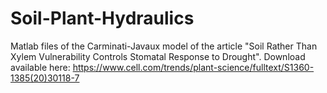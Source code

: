 # Soil-Plant-Hydraulics
Matlab files of the Carminati-Javaux model of the article "Soil Rather Than Xylem Vulnerability Controls Stomatal Response to Drought". Download available here: https://www.cell.com/trends/plant-science/fulltext/S1360-1385(20)30118-7

